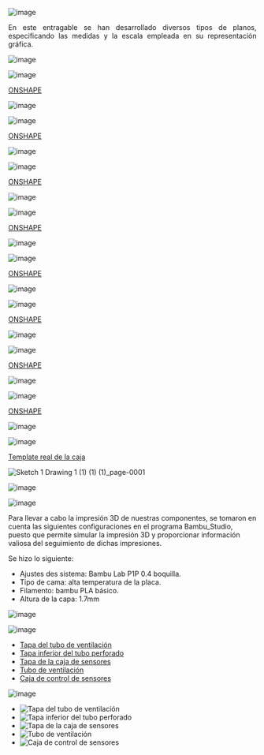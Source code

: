 ![image](https://github.com/Fx2048/Team_4_FdD/assets/131219987/475503de-ad4d-46b4-bdf4-565ac637bf09)



<p align="justify">
  En este entragable se han desarrollado diversos tipos de planos, especificando las medidas y la escala empleada en su 
  representación gráfica.
 </p>

![image](https://github.com/Fx2048/Team_4_FdD/assets/131219987/704cac58-a135-4a6e-afca-bfefcfb4212d)



![image](https://github.com/Fx2048/Team_4_FdD/blob/main/Im%C3%A1genes/planos/plano%20general.png)

[ONSHAPE](https://cad.onshape.com/documents/abdf9a93153ae0cff690ce01/w/0f25dce1825e5c7b0e513c2e/e/e05ece0ddaee348aff5f31f4)

![image](https://github.com/Fx2048/Team_4_FdD/assets/131219987/f84388dc-3aaa-444a-857e-dc8833048ff5)


![image](https://github.com/Fx2048/Team_4_FdD/blob/main/Im%C3%A1genes/planos/Caja%20del%20sensor%20tubo%20Drawing%201.png)

[ONSHAPE](https://cad.onshape.com/documents/abdf9a93153ae0cff690ce01/w/0f25dce1825e5c7b0e513c2e/e/41b6131b445da347f293c4ef)

![image](https://github.com/Fx2048/Team_4_FdD/assets/131219987/d8cf2de4-e7c6-45da-a84c-5a65abaecb9a)


![image](https://github.com/Fx2048/Team_4_FdD/blob/main/Im%C3%A1genes/planos/Tapa%20base%20Drawing%201%20(1).png)

[ONSHAPE](https://cad.onshape.com/documents/abdf9a93153ae0cff690ce01/w/0f25dce1825e5c7b0e513c2e/e/bebfb8ad76fc56d8f09fcbac)

![image](https://github.com/Fx2048/Team_4_FdD/assets/131219987/72ba34f4-65cb-4edf-9cc5-092272fd0997)


![image](https://github.com/Fx2048/Team_4_FdD/blob/main/Im%C3%A1genes/planos/Tapa%20de%20la%20caja%20Drawing%201%20(1).png)

[ONSHAPE](https://cad.onshape.com/documents/abdf9a93153ae0cff690ce01/w/0f25dce1825e5c7b0e513c2e/e/7b0b3b625309eafb34d392a6)


![image](https://github.com/Fx2048/Team_4_FdD/assets/131219987/f0d8151f-eabf-42e5-afb3-9e28503349f7)


![image](https://github.com/Fx2048/Team_4_FdD/blob/main/Im%C3%A1genes/planos/ensamblaje%20de%20las%20tapas.png)

[ONSHAPE](https://cad.onshape.com/documents/abdf9a93153ae0cff690ce01/w/0f25dce1825e5c7b0e513c2e/e/75290495f1c6b86d3eabc5a4)

![image](https://github.com/Fx2048/Team_4_FdD/assets/131219987/7727bd82-5319-4ab5-8f93-67c6528bb731)


![image](https://github.com/Fx2048/Team_4_FdD/blob/main/Im%C3%A1genes/planos/ensamblaje%20del%20tubo%20Drawing%201.png)

[ONSHAPE](https://cad.onshape.com/documents/abdf9a93153ae0cff690ce01/w/0f25dce1825e5c7b0e513c2e/e/806d9a40f8296d692cbd69cf)

![image](https://github.com/Fx2048/Team_4_FdD/assets/131219987/d16ac6b5-6736-46e0-b2ef-35488022003a)


![image](https://github.com/Fx2048/Team_4_FdD/blob/main/Im%C3%A1genes/planos/Ensamblaje%20CO2%20Drawing%201.png)

[ONSHAPE](https://cad.onshape.com/documents/abdf9a93153ae0cff690ce01/w/0f25dce1825e5c7b0e513c2e/e/a92f1a1f2a5849794e21781a)

![image](https://github.com/Fx2048/Team_4_FdD/assets/131219987/d9727cef-bb8e-4724-b295-42d93a41ce60)


![image](https://github.com/Fx2048/Team_4_FdD/blob/main/Im%C3%A1genes/planos/Plano%20caja.png)

[ONSHAPE](https://cad.onshape.com/documents/7a7f94140b8d86c7ea033ef1/w/e999b315eef8267ad934f188/e/3a5b9aa109ccecf3491c6d49)

![image](https://github.com/Fx2048/Team_4_FdD/assets/131219987/067083ae-f0c6-43d2-a9bf-8007ca0e94d4)


![image](https://github.com/Fx2048/Team_4_FdD/assets/131219987/cd8d8425-d8c5-415a-aca2-632d020baf07)


[Template real de la caja](https://github.com/Fx2048/Team_4_FdD/blob/main/Software/43454%20(1).dxf)

![Sketch 1 Drawing 1 (1) (1) (1)_page-0001](https://github.com/Fx2048/Team_4_FdD/assets/131219987/c49c163e-ac36-447f-8a0d-89cb2e900288)


![image](https://github.com/Fx2048/Team_4_FdD/assets/131219987/e45c72e7-6eaa-4851-a566-b2a31307b8b4)


![image](../../Imágenes/Modelado_3D/Comp_impres.png)

Para llevar a cabo la impresión 3D de nuestras componentes, se tomaron en cuenta las siguientes configuraciones en el programa Bambu_Studio, puesto que permite simular la impresión 3D y proporcionar información valiosa del seguimiento de dichas impresiones.

Se hizo lo siguiente:

+ Ajustes des sistema: Bambu Lab P1P 0.4 boquilla. 
+ Tipo de cama: alta temperatura de la placa.
+ Filamento: bambu PLA básico.
+ Altura de la capa: 1.7mm

![image](../../Imágenes/Modelado_3D/caracte.png)


![image](https://github.com/Fx2048/Team_4_FdD/assets/131219987/22d2fc39-0a6e-44e1-8554-5cb4ae7eb069)



+ [Tapa del tubo de ventilación](../../Hadware/Modelo_3D/Tapa_tubo_ventilacion_PLA_1h23m.gcode) 
+ [Tapa inferior del tubo perforado](../../Hadware/Modelo_3D/Tapa_inferior_tubo_PLA_37m19s.gcode) 
+ [Tapa de la caja de sensores](../../Hadware/Modelo_3D/Tapa_caja_sensores_PLA_1h3m.gcode) 
+ [Tubo de ventilación](../../Hadware/Modelo_3D/Parte_tubo_ventilacion_PLA_5h41m.gcode) 
+ [Caja de control de sensores](../../Hadware/Modelo_3D/Caja_control_sensores_PLA_4h11m.gcode) 


![image](https://github.com/Fx2048/Team_4_FdD/assets/131219987/fdb37044-fed3-4bac-bb76-24f4cc9bdc7f)


+ ![Tapa del tubo de ventilación](../../Imágenes/Modelado_3D/Ev1.png) 
+ ![Tapa inferior del tubo perforado](../../Imágenes/Modelado_3D/Ev2.png) 
+ ![Tapa de la caja de sensores](../../Imágenes/Modelado_3D/Ev3.png) 
+ ![Tubo de ventilación](../../Imágenes/Modelado_3D/Ev4.png) 
+ ![Caja de control de sensores](../../Imágenes/Modelado_3D/Ev5.png) 
